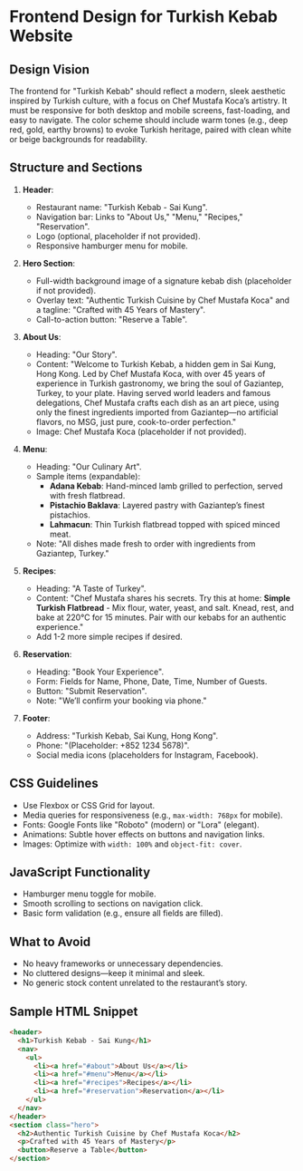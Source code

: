 # Frontend Design for Turkish Kebab Website

## Design Vision
The frontend for "Turkish Kebab" should reflect a modern, sleek aesthetic inspired by Turkish culture, with a focus on Chef Mustafa Koca’s artistry. It must be responsive for both desktop and mobile screens, fast-loading, and easy to navigate. The color scheme should include warm tones (e.g., deep red, gold, earthy browns) to evoke Turkish heritage, paired with clean white or beige backgrounds for readability.

## Structure and Sections
1. **Header**:
   - Restaurant name: "Turkish Kebab - Sai Kung".
   - Navigation bar: Links to "About Us," "Menu," "Recipes," "Reservation".
   - Logo (optional, placeholder if not provided).
   - Responsive hamburger menu for mobile.

2. **Hero Section**:
   - Full-width background image of a signature kebab dish (placeholder if not provided).
   - Overlay text: "Authentic Turkish Cuisine by Chef Mustafa Koca" and a tagline: "Crafted with 45 Years of Mastery".
   - Call-to-action button: "Reserve a Table".

3. **About Us**:
   - Heading: "Our Story".
   - Content: "Welcome to Turkish Kebab, a hidden gem in Sai Kung, Hong Kong. Led by Chef Mustafa Koca, with over 45 years of experience in Turkish gastronomy, we bring the soul of Gaziantep, Turkey, to your plate. Having served world leaders and famous delegations, Chef Mustafa crafts each dish as an art piece, using only the finest ingredients imported from Gaziantep—no artificial flavors, no MSG, just pure, cook-to-order perfection."
   - Image: Chef Mustafa Koca (placeholder if not provided).

4. **Menu**:
   - Heading: "Our Culinary Art".
   - Sample items (expandable):
     - **Adana Kebab**: Hand-minced lamb grilled to perfection, served with fresh flatbread.
     - **Pistachio Baklava**: Layered pastry with Gaziantep’s finest pistachios.
     - **Lahmacun**: Thin Turkish flatbread topped with spiced minced meat.
   - Note: "All dishes made fresh to order with ingredients from Gaziantep, Turkey."

5. **Recipes**:
   - Heading: "A Taste of Turkey".
   - Content: "Chef Mustafa shares his secrets. Try this at home: **Simple Turkish Flatbread** - Mix flour, water, yeast, and salt. Knead, rest, and bake at 220°C for 15 minutes. Pair with our kebabs for an authentic experience."
   - Add 1-2 more simple recipes if desired.

6. **Reservation**:
   - Heading: "Book Your Experience".
   - Form: Fields for Name, Phone, Date, Time, Number of Guests.
   - Button: "Submit Reservation".
   - Note: "We’ll confirm your booking via phone."

7. **Footer**:
   - Address: "Turkish Kebab, Sai Kung, Hong Kong".
   - Phone: "(Placeholder: +852 1234 5678)".
   - Social media icons (placeholders for Instagram, Facebook).

## CSS Guidelines
- Use Flexbox or CSS Grid for layout.
- Media queries for responsiveness (e.g., `max-width: 768px` for mobile).
- Fonts: Google Fonts like "Roboto" (modern) or "Lora" (elegant).
- Animations: Subtle hover effects on buttons and navigation links.
- Images: Optimize with `width: 100%` and `object-fit: cover`.

## JavaScript Functionality
- Hamburger menu toggle for mobile.
- Smooth scrolling to sections on navigation click.
- Basic form validation (e.g., ensure all fields are filled).

## What to Avoid
- No heavy frameworks or unnecessary dependencies.
- No cluttered designs—keep it minimal and sleek.
- No generic stock content unrelated to the restaurant’s story.

## Sample HTML Snippet
```html
<header>
  <h1>Turkish Kebab - Sai Kung</h1>
  <nav>
    <ul>
      <li><a href="#about">About Us</a></li>
      <li><a href="#menu">Menu</a></li>
      <li><a href="#recipes">Recipes</a></li>
      <li><a href="#reservation">Reservation</a></li>
    </ul>
  </nav>
</header>
<section class="hero">
  <h2>Authentic Turkish Cuisine by Chef Mustafa Koca</h2>
  <p>Crafted with 45 Years of Mastery</p>
  <button>Reserve a Table</button>
</section>


